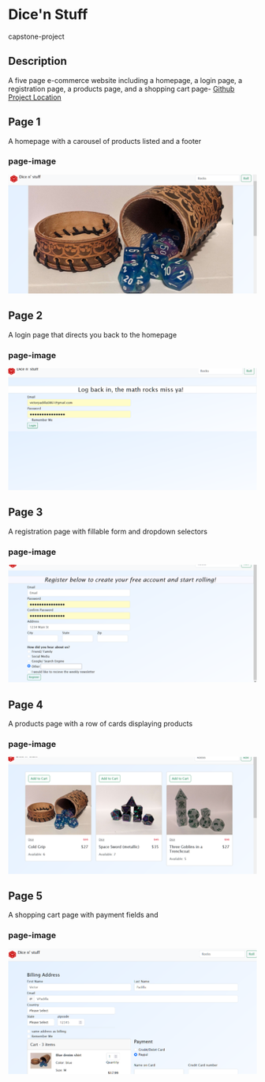 # Dice'n Stuff
 capstone-project

## Description

A five page e-commerce website including a homepage, a login page, a registration page, a products page, and a shopping cart page- [Github Project Location](https://github.com/VictorPadilla0861/CapstoneProject)


## Page 1
A homepage with a carousel of products listed and a footer
### page-image
![imagename](homepage.png)
## Page 2
A login page that directs you back to the homepage
### page-image
![Alt text](login.png)
## Page 3
A registration page with fillable form and dropdown selectors
### page-image
![Alt text](Registration.png)
## Page 4
A products page with a row of cards displaying products
### page-image
![Alt text](Products.png)
## Page 5
A shopping cart page with payment fields and 
### page-image
![Alt text](shoppingcart.png)